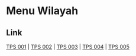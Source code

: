 # Menu Wilayah

## Link

[TPS 001](https://github.com/gigit-pemilu/pemilu-2024-92-papua-barat/tree/main/pileg-dpr/hitung-suara/sub/92-papua-barat/sub/11-manokwari-selatan/sub/05-momi-waren/sub/2001-dembek/sub/001-tps)
 | 
[TPS 002](https://github.com/gigit-pemilu/pemilu-2024-92-papua-barat/tree/main/pileg-dpr/hitung-suara/sub/92-papua-barat/sub/11-manokwari-selatan/sub/05-momi-waren/sub/2001-dembek/sub/002-tps)
 | 
[TPS 003](https://github.com/gigit-pemilu/pemilu-2024-92-papua-barat/tree/main/pileg-dpr/hitung-suara/sub/92-papua-barat/sub/11-manokwari-selatan/sub/05-momi-waren/sub/2001-dembek/sub/003-tps)
 | 
[TPS 004](https://github.com/gigit-pemilu/pemilu-2024-92-papua-barat/tree/main/pileg-dpr/hitung-suara/sub/92-papua-barat/sub/11-manokwari-selatan/sub/05-momi-waren/sub/2001-dembek/sub/004-tps)
 | 
[TPS 005](https://github.com/gigit-pemilu/pemilu-2024-92-papua-barat/tree/main/pileg-dpr/hitung-suara/sub/92-papua-barat/sub/11-manokwari-selatan/sub/05-momi-waren/sub/2001-dembek/sub/005-tps)

